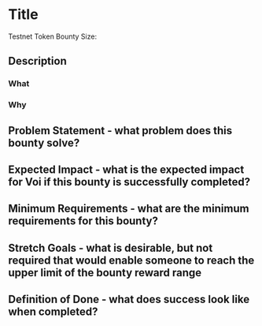 # Title

Testnet Token Bounty Size: 

## Description

### What

### Why

## Problem Statement - what problem does this bounty solve?

## Expected Impact - what is the expected impact for Voi if this bounty is successfully completed? 

## Minimum Requirements - what are the minimum requirements for this bounty? 

## Stretch Goals - what is desirable, but not required that would enable someone to reach the upper limit of the bounty reward range 

## Definition of Done - what does success look like when completed? 
